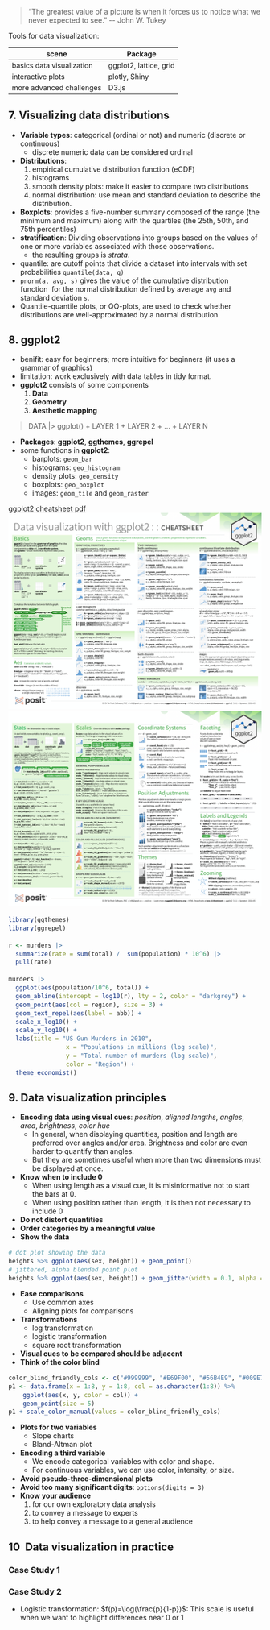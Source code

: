 > “The greatest value of a picture is when it forces us to notice what we never expected to see.” -- John W. Tukey

Tools for data visualization: 

| scene                     | Package                |
| ------------------------- | ---------------------- |
| basics data visualization | ggplot2, lattice, grid |
| interactive plots         | plotly, Shiny          |
| more advanced challenges  | D3.js                  |

## 7. Visualizing data distributions
- **Variable types**: categorical (ordinal or not) and numeric (discrete or continuous)
	- discrete numeric data can be considered ordinal
- **Distributions**: 
	1. empirical cumulative distribution function (eCDF)
	2. histograms
	3. smooth density plots: make it easier to compare two distributions
	4. normal distribution: use mean and standard deviation to describe the distribution.
- **Boxplots**: provides a five-number summary composed of the range (the minimum and maximum) along with the quartiles (the 25th, 50th, and 75th percentiles)
-  **stratification**: Dividing observations into groups based on the values of one or more variables associated with those observations. 
	- the resulting groups is _strata_.
- quantile: are cutoff points that divide a dataset into intervals with set probabilities `quantile(data, q)`
- `pnorm(a, avg, s)` gives the value of the cumulative distribution function  for the normal distribution defined by average `avg` and standard deviation `s`.
- Quantile-quantile plots, or QQ-plots, are used to check whether distributions are well-approximated by a normal distribution.

## 8. ggplot2
- benifit: easy for beginners; more intuitive for beginners (it uses a grammar of graphics)
- limitation: work exclusively with data tables in tidy format.
- **ggplot2** consists of some components
	1. **Data**
	2. **Geometry**
	3. **Aesthetic mapping**

> DATA |> ggplot() + LAYER 1 + LAYER 2 + … + LAYER N

- **Packages**: **ggplot2**, **ggthemes**, **ggrepel**
- some functions in **ggplot2**: 
	- barplots: `geom_bar`
	-  histograms: `geo_histogram`
	- density plots: `geo_density`
	- boxplots: `geo_boxplot`
	- images: `geom_tile` and `geom_raster`

[ggplot2 cheatsheet pdf](./asset/data-visualization.pdf)
![](./asset/ggplot2-1.png)
![](./asset/ggplot2-2.png)
```R
library(ggthemes)
library(ggrepel)

r <- murders |> 
  summarize(rate = sum(total) /  sum(population) * 10^6) |>
  pull(rate)

murders |> 
  ggplot(aes(population/10^6, total)) +   
  geom_abline(intercept = log10(r), lty = 2, color = "darkgrey") +
  geom_point(aes(col = region), size = 3) +
  geom_text_repel(aes(label = abb)) + 
  scale_x_log10() +
  scale_y_log10() +
  labs(title = "US Gun Murders in 2010",
                x = "Populations in millions (log scale)", 
                y = "Total number of murders (log scale)",
                color = "Region") +
  theme_economist()
```

## 9. Data visualization principles
- **Encoding data using visual cues**: *position*, *aligned lengths*, *angles*, *area*, *brightness*, *color hue*
	- In general, when displaying quantities, position and length are preferred over angles and/or area. Brightness and color are even harder to quantify than angles.
	- But they are sometimes useful when more than two dimensions must be displayed at once.
- **Know when to include 0**
	- When using length as a visual cue, it is misinformative not to start the bars at 0.
	- When using position rather than length, it is then not necessary to include 0
- **Do not distort quantities**
- **Order categories by a meaningful value**
- **Show the data**
```R
# dot plot showing the data
heights %>% ggplot(aes(sex, height)) + geom_point() 
# jittered, alpha blended point plot 
heights %>% ggplot(aes(sex, height)) + geom_jitter(width = 0.1, alpha = 0.2)
```
- **Ease comparisons**
	- Use common axes
	- Aligning plots for comparisons
- **Transformations**
	- log transformation
	- logistic transformation
	- square root transformation
- **Visual cues to be compared should be adjacent**
- **Think of the color blind**
```R
color_blind_friendly_cols <- c("#999999", "#E69F00", "#56B4E9", "#009E73", "#F0E442", "#0072B2", "#D55E00", "#CC79A7") 
p1 <- data.frame(x = 1:8, y = 1:8, col = as.character(1:8)) %>%  
	ggplot(aes(x, y, color = col)) +  
	geom_point(size = 5)  
p1 + scale_color_manual(values = color_blind_friendly_cols)
```
- **Plots for two variables**
	- Slope charts
	- Bland-Altman plot
- **Encoding a third variable**
	- We encode categorical variables with color and shape.
	- For continuous variables, we can use color, intensity, or size.
- **Avoid pseudo-three-dimensional plots**
- **Avoid too many significant digits**: `options(digits = 3)`
- **Know your audience**
	1. for our own exploratory data analysis
	2. to convey a message to experts
	3. to help convey a message to a general audience
## 10  Data visualization in practice
### Case Study 1
### Case Study 2
- Logistic transformation: $f(p)=\log(\frac{p}{1-p})$: This scale is useful when we want to highlight differences near 0 or 1
